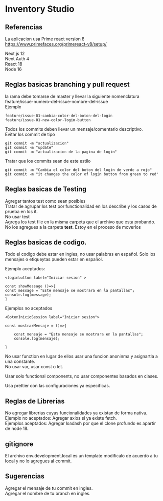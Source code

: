 # Inventory Studio

## Referencias

La aplicacion usa Prime react version 8  
https://www.primefaces.org/primereact-v8/setup/

Next js 12  
Next Auth 4  
React 18  
Node 16

## Reglas basicas branching y pull request

la rama debe tomarse de master y llevar la siguiente nomenclatura  
feature/issue-numero-del-issue-nombre-del-issue  
Ejemplo

```
feature/issue-01-cambia-color-del-boton-del-login
feature/issue-01-new-color-login-button
```

Todos los commits deben llevar un mensaje/comentario descriptivo.  
Evitar los commit de tipo

```
git commit -m "actualizacion"
git commit -m "update"
git commit -m "actualizacion de la pagina de login"
```

Tratar que los commits sean de este estilo

```
git commit -m "Cambia el color del boton del login de verde a rojo"
git commit -m "it changes the color of login button from green to red"
```

## Reglas basicas de Testing

Agregar tantos test como sean posibles  
Tratar de agrupar los test por functionalidad en los describe y los casos de prueba en los it.  
No usar test  
Agrega los test file en la misma carpeta que el archivo que esta probando.  
No los agregues a la carpeta **test**. Estoy en el proceso de moverlos

## Reglas basicas de codigo.

Todo el codigo debe estar en ingles, no usar palabras en español. Solo los mensajes o etiqueytas pueden estar en español.

Ejemplo aceptados:

```
<loginbutton label="Iniciar sesion" >
```

```
const showMessage ()=>{
const message = "Este mensaje se mostrara en la pantallas";
console.log(message);
}

```

Ejemplos no aceptados

```
<BotonInicioSession label="Iniciar sesion">
```

```
const mostrarMensaje = ()=>{

    const mensaje = "Este mensaje se mostrara en la pantallas";
    console.log(mensaje);

}
```

No usar function en lugar de ellos usar una funcion anoninma y asignartla a una constante.  
No usar var, usar const o let.

Usar solo functional components, no usar componentes basados en clases.

Usa prettier con las configuraciones ya especificas.

## Reglas de Librerias

No agregar librerias cuyas funcionalidades ya existan de forma nativa.  
Ejemplo no aceptados: Agregar axios si ya existe fetch.  
Ejemplos aceptados: Agregar loadash por que el clone profundo es apartir de node 18.

## gitignore

El archivo env.development.local es un template modificalo de acuerdo a tu local y no lo agregues al commit.

## Sugerencias

Agregar el mensaje de tu commit en ingles.  
Agregar el nombre de tu branch en ingles.
